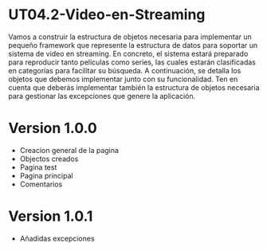 # UT04.2-Video-en-Streaming
Vamos a construir la estructura de objetos necesaria para implementar un pequeño framework que represente la estructura de datos para soportar un sistema de video en streaming. En concreto, el sistema estará preparado para reproducir tanto películas como series, las cuales estarán clasificadas en categorías para facilitar su búsqueda. A continuación, se detalla los objetos que debemos implementar junto con su funcionalidad. Ten en cuenta que deberás implementar también la estructura de objetos necesaria para gestionar las excepciones que genere la aplicación.

 # Version 1.0.0
 - Creacion general de la pagina
 - Objectos creados
 - Pagina test
 - Pagina principal
 - Comentarios

 # Version 1.0.1
 - Añadidas excepciones